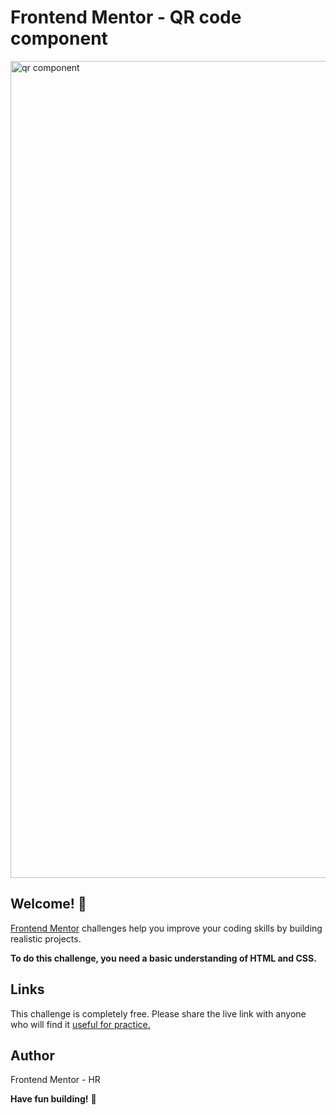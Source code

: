 # Frontend Mentor - QR code component

<img width="1307" alt="qr component" src="https://user-images.githubusercontent.com/101202952/195440056-94cfc39e-c40e-49b1-b6fb-cbfe8d1cd795.png">

## Welcome! 👋

[Frontend Mentor](https://www.frontendmentor.io) challenges help you improve your coding skills by building realistic projects.

**To do this challenge, you need a basic understanding of HTML and CSS.**


## Links

This challenge is completely free. Please share the live link with anyone who will find it [useful for practice.](https://front-end-qrcomponent.netlify.app/)


## Author

Frontend Mentor - HR

**Have fun building!** 🚀
